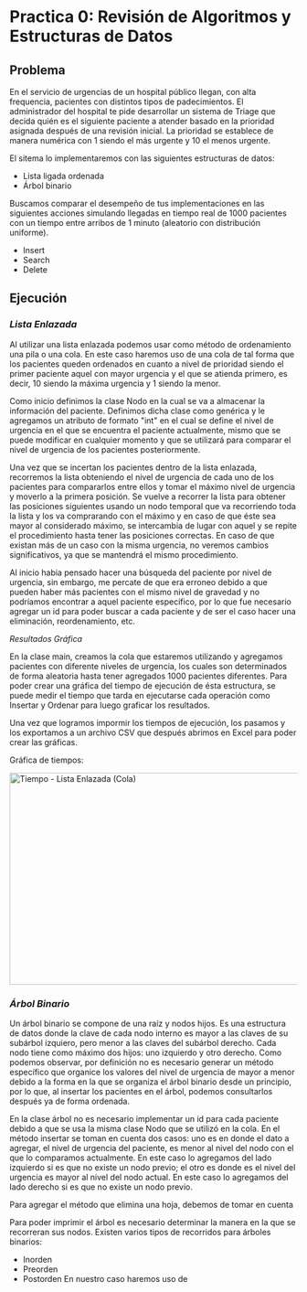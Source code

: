 # Practica 0: Revisión de Algoritmos y Estructuras de Datos

## **Problema**

En el servicio de urgencias de un hospital público llegan, con alta frequencia, pacientes con
distintos tipos de padecimientos. El administrador del hospital te pide desarrollar un sistema de
Triage que decida quién es el siguiente paciente a atender basado en la prioridad asignada después
de una revisión inicial. La prioridad se establece de manera numérica con 1 siendo el más urgente y 10 el menos
urgente. 

El sitema lo implementaremos con las siguientes estructuras de datos:
  - Lista ligada ordenada
  - Árbol binario 

Buscamos comparar el desempeño de tus implementaciones en las siguientes acciones simulando llegadas
en tiempo real de 1000 pacientes con un tiempo entre arribos de 1 minuto (aleatorio con
distribución uniforme).
  - Insert
  - Search
  - Delete

## **Ejecución**

### ***Lista Enlazada***
Al utilizar una lista enlazada podemos usar como método de ordenamiento una pila o una cola. En este caso haremos uso de una cola de tal forma que los pacientes queden ordenados en cuanto a nivel de prioridad siendo el primer paciente aquel con mayor urgencia y el que se atienda primero, es decir, 10 siendo la máxima urgencia y 1 siendo la menor. 

Como inicio definimos la clase Nodo en la cual se va a almacenar la información del paciente. Definimos dicha clase como genérica y le agregamos un atributo de formato "int" en el cual se define el nivel de urgencia en el que se encuentra el paciente actualmente, mismo que se puede modificar en cualquier momento y que se utilizará para comparar el nivel de urgencia de los pacientes posteriormente. 

Una vez que se incertan los pacientes dentro de la lista enlazada, recorremos la lista obteniendo el nivel de urgencia de cada uno de los pacientes para compararlos entre ellos y tomar el máximo nivel de urgencia y moverlo a la primera posición. Se vuelve a recorrer la lista para obtener las posiciones siguientes usando un nodo temporal que va recorriendo toda la lista y los va comprarando con el máximo y en caso de que éste sea mayor al considerado máximo, se intercambia de lugar con aquel y se repite el procedimiento hasta tener las posiciones correctas. En caso de que existan más de un caso con la misma urgencia, no veremos cambios significativos, ya que se mantendrá el mismo procedimiento. 

Al inicio habia pensado hacer una búsqueda del paciente por nivel de urgencia, sin embargo, me percate de que era erroneo debido a que pueden haber más pacientes con el mismo nivel de gravedad y no podríamos encontrar a aquel paciente específico, por lo que fue necesario agregar un id para poder buscar a cada paciente y de ser el caso hacer una eliminación, reordenamiento, etc.

 _Resultados Gráfica_

En la clase main, creamos la cola que estaremos utilizando y agregamos pacientes con diferente niveles de urgencia, los cuales son determinados de forma aleatoria hasta tener agregados 1000 pacientes diferentes. Para poder crear una gráfica del tiempo de ejecución de ésta estructura, se puede medir el tiempo que tarda en ejecutarse cada operación como Insertar y Ordenar para luego graficar los resultados. 

Una vez que logramos impormir los tiempos de ejecución, los pasamos y los exportamos a un archivo CSV que después abrimos en Excel para poder crear las gráficas. 

Gráfica de tiempos:


<img width="600" height="371" alt="Tiempo - Lista Enlazada (Cola)" src="https://github.com/user-attachments/assets/03656838-0be2-4c30-b41f-dbc3065bbfb4" />



### ***Árbol Binario***
Un árbol binario se compone de una raíz y nodos hijos. Es una estructura de datos donde la clave de cada nodo interno es mayor a las claves de su subárbol izquiero, pero menor a las claves del subárbol derecho. Cada nodo tiene como máximo dos hijos: uno izquierdo y otro derecho. Como podemos observar, por definición no es necesario generar un método específico que organice los valores del nivel de urgencia de mayor a menor debido a la forma en la que se organiza el árbol binario desde un principio, por lo que, al insertar los pacientes en el árbol, podemos consultarlos después ya de forma ordenada. 

En la clase árbol no es necesario implementar un id para cada paciente debido a que se usa la misma clase Nodo que se utilizó en la cola. En el método insertar se toman en cuenta dos casos: uno es en donde el dato a agregar, el nivel de urgencia del paciente, es menor al nivel del nodo con el que lo comparamos actualmente. En este caso lo agregamos del lado izquierdo si es que no existe un nodo previo; el otro es donde es el nivel del urgencia es mayor al nivel del nodo actual. En este caso lo agregamos del lado derecho si es que no existe un nodo previo. 

Para agregar el método que elimina una hoja, debemos de tomar en cuenta 

Para poder imprimir el árbol es necesario determinar la manera en la que se recorreran sus nodos. Existen varios tipos de recorridos para árboles binarios: 
  - Inorden
  - Preorden
  - Postorden
En nuestro caso haremos uso de



